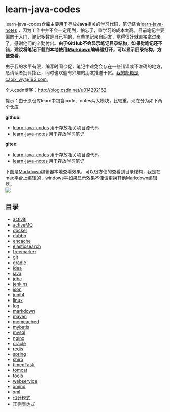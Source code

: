 # learn-java-codes
learn-java-codes仓库主要用于存放**Java**相关的学习代码，笔记结合[learn-java-notes](https://github.com/caojx-git/learn-java-notes) ，因为工作中并不会一定用到，怕忘了，重学习的成本太高。目前笔记主要偏向于入门，笔记多数是自己写的，有些笔记来自网友，觉得很好就直接拿过来了，感谢他们的辛勤付出。**由于GitHub不会显示笔记目录结构，如果觉笔记还不错，建议将笔记下载到本地使用[Markdown](https://www.typora.io/)编辑器打开，可以显示目录结构，方便查看**。

由于我的水平有限，编写时间仓促，笔记中难免会存在一些错误或不准确的地方，恳请读者批评指正，同时也欢迎有兴趣的朋友推送干货。我的邮箱是caojx_wy@163.com。

个人csdn博客：http://blog.csdn.net/u014292162  

提示：由于原仓库learn中包含code、notes两大模块，比较重，现在分为如下两个仓库

**github:**  
- [learn-java-codes](https://github.com/caojx-git/learn-java-codes) 用于存放相关项目源代码
- [learn-java-notes](https://github.com/caojx-git/learn-java-notes) 用于存放学习笔记  
  

**gitee:**  
  - [learn-java-codes](https://gitee.com/caojx-git/learn-java-codes) 用于存放相关项目源代码
  - [learn-java-notes](https://gitee.com/caojx-git/learn-java-notes) 用于存放学习笔记

下图是[Markdown](https://www.typora.io/)编辑器本地查看效果，可以很方便的查看到目录结构，我是在mac平台上编辑的，windows平如果显示效果不佳请更换其他Markdown编辑器。  
![](https://github.com/caojx-git/learn-java-notes/blob/master/images/markdown/markdown_1.png?raw=true)

## 目录
- [activiti](https://github.com/caojx-git/learn/tree/master/notes/activiti)  
- [activeMQ](https://github.com/caojx-git/learn/tree/master/notes/activeMQ)
- [docker](https://github.com/caojx-git/learn/tree/master/notes/docker)
- [dubbo](https://github.com/caojx-git/learn/tree/master/notes/dubbo)
- [ehcache](https://github.com/caojx-git/learn/tree/master/notes/ehcache)
- [elasticsearch](https://github.com/caojx-git/learn/tree/master/notes/elasticsearch)
- [freemarker](https://github.com/caojx-git/learn/tree/master/notes/freemarker)
- [git](https://github.com/caojx-git/learn/tree/master/notes/git)
- [gradle](https://github.com/caojx-git/learn/tree/master/notes/gradle)
- [idea](https://github.com/caojx-git/learn/tree/master/notes/idea)
- [java](https://github.com/caojx-git/learn/tree/master/notes/java)
- [jdbc](https://github.com/caojx-git/learn/tree/master/notes/jdbc)
- [jenkins](https://github.com/caojx-git/learn/tree/master/notes/jenkins)
- [json](https://github.com/caojx-git/learn/tree/master/notes/json)
- [junit4](https://github.com/caojx-git/learn/tree/master/notes/junit4)
- [linux](https://github.com/caojx-git/learn/tree/master/notes/linux)
- [log](https://github.com/caojx-git/learn/tree/master/notes/log)
- [markdown](https://github.com/caojx-git/learn/tree/master/notes/markdown)
- [maven](https://github.com/caojx-git/learn/tree/master/notes/maven)
- [memcached](https://github.com/caojx-git/learn/tree/master/notes/memcached)
- [mybatis](https://github.com/caojx-git/learn/tree/master/notes/mybatis)
- [mysql](https://github.com/caojx-git/learn/tree/master/notes/mysql)
- [nginx](https://github.com/caojx-git/learn/tree/master/notes/nginx)
- [oracle](https://github.com/caojx-git/learn/tree/master/notes/oracle)
- [redis](https://github.com/caojx-git/learn/tree/master/notes/redis)
- [spring](https://github.com/caojx-git/learn/tree/master/notes/spring)
- [shiro](https://github.com/caojx-git/learn/tree/master/notes/shiro)
- [timedTask](https://github.com/caojx-git/learn/tree/master/notes/timedTask)
- [tomcat](https://github.com/caojx-git/learn/tree/master/notes/tomcat)
- [tools](https://github.com/caojx-git/learn/tree/master/notes/tools)
- [webservice](https://github.com/caojx-git/learn/tree/master/notes/webservice)
- [xmind](https://github.com/caojx-git/learn/tree/master/notes/xmind)
- [xml](https://github.com/caojx-git/learn/tree/master/notes/xml)
- [设计模式](https://github.com/caojx-git/learn/tree/master/notes/设计模式)
- [正则表达式](https://github.com/caojx-git/learn/tree/master/notes/正则表达式)
